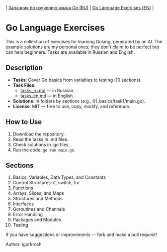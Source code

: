 | [Задачник по изучению языка Go (RU)](./README_RU.md) | [Go Language Exercises (EN)](./README.md) |

# Go Language Exercises

This is a collection of exercises for learning Golang, generated by an AI. The example solutions are my personal ones; they don't claim to be perfect but can help beginners. Tasks are available in Russian and English.

## Description
- **Tasks**: Cover Go basics from variables to testing (10 sections).
- **Task Files**:
  - [tasks_ru.md](./tasks_ru.md) — in Russian.
  - [tasks_en.md](./tasks_en.md) — in English.
- **Solutions**: In folders by sections (e.g., 01_basics/task1/main.go).
- **License**: MIT — free to use, copy, modify, and reference.

## How to Use
1. Download the repository.
2. Read the tasks in .md files.
3. Check solutions in .go files.
4. Run the code: `go run main.go`.

## Sections
1. Basics: Variables, Data Types, and Constants
2. Control Structures: if, switch, for
3. Functions
4. Arrays, Slices, and Maps
5. Structures and Methods
6. Interfaces
7. Goroutines and Channels
8. Error Handling
9. Packages and Modules
10. Testing

If you have suggestions or improvements — fork and make a pull request!

Author: igorkrosh